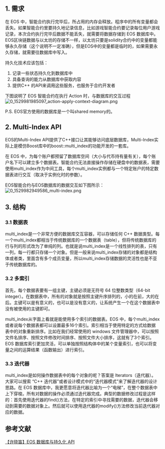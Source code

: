 ## 1. 需求
在 EOS 中，智能合约执行完毕后，所占用的内存会释放。程序中的所有变量都会丢失。如果智能合约里要持久地记录信息，比如游戏智能合约要记录每位用户游戏记录，本次合约执行完毕后数据不能丢失，就需要将数据存储到 EOS 数据库中。EOS区块链数据与以太坊的存储不一样，以太坊只要是solidity合约中的变量都能够永久存储（这个说明不一定准确），但是EOS中的变量都是临时的，如果需要永久存储，就需要往数据库中写入。

持久化技术应该包括：
1. 记录一些状态持久化到数据库中
2. 具备查询的能力从数据库中获取内容
3. 提供C++ 的API来调用这些服务，也服务于合约开发者

下图说明了 EOS 智能合约在执行 Action 时，与数据库的交互过程
![0_1529981985097_action-apply-context-diagram.png](/assets/uploads/files/1529981991254-action-apply-context-diagram-resized.png) 

P.S. EOS官方使用的数据库是一个叫shared memory的。

## 2. Multi-Index API
EOS的Multi-Index API提供了C++接口让其能够访问底层数据库，Multi-Index实际上是模仿Boost库中的boost::multi_index的功能开发的一套库。

在 EOS 中，为每个账户都预留了数据库空间（大小与代币持有量有关），每个账户名下可以建立多个数据表。智能合约无法直接操作存储在硬盘中的数据表，需要使用multi_index作为中间工具，每个multi_index实例都与一个特定账户的特定数据表进行交互（取决于实例化时的参数）。

EOS智能合约与EOS数据库的数据交互如下图所示：
![0_1529982949586_multi-index.png](/assets/uploads/files/1529982952142-multi-index-resized.png) 

## 3. 结构
### 3.1 数据表
multi_index是一个非常方便的数据库交互容器，可以存储任何 C++ 数据类型。每一个multi_index都相当于传统数据库的一个数据表（table），但将传统数据库的行与列的形式改为了单纯的列。也就是说multi_index是一个线性排列的表，只有一列，每一行都只存储一个对象。但是一般来说multi_index存储的对象都是结构体或者类，里面含有多个成员变量，所以multi_index存储数据的灵活性也是不亚于传统数据库的。

### 3.2 多索引
首先，每个数据表要有一组主键，主键必须是无符号 64 位整数类型（64-bit integer）。在数据表中，所有的对象就是按照主键升序排列的，小的在前，大的在后。主键可以是有意义的，也可以是没有意义的，让系统产生一个在这个数据表中没有被使用的主键即可。

multi_index从字面上看就是能使用多个索引的数据表。EOS 中，每个multi_index或者说每个数据表都可以设置最多16个索引。索引相当于使用特定的方式给数据表中的对象重新排序。比如在我们经常使用的 windows 文件管理器中，可以按照文件名排序、按照文件修改时间排序、按照文件大小排序，这就有了3个索引。EOS 数据库索引更加灵活，可以单独按照结构体中的某个变量索引，也可以将变量之间的运算结果（函数输出）进行索引。

### 3.3 迭代器
multi_index是如何操作数据表中的每个对象的呢？答案是 Iterators（迭代器）。大家可以搜索 “C++ 迭代器”或者设计模式中的“迭代器模式”来了解迭代器的设计思路。在 EOS 数据库中，我更愿意将迭代器比喻为一个“电梯”，在整个数据表中上下穿梭。所有对数据的操作必须通过迭代器完成。典型的数据修改过程是这样的：首先使用迭代器的find()方法，在特定的索引中寻找需要的数据，迭代器会移动到需要的数据对象上。然后就可以使用迭代器的modify()方法修改当前迭代器对应的数据。

## 参考文献
[【许晓笛】EOS 数据库与持久化 API](https://blog.csdn.net/yuanfangyuan_block/article/details/80403360)
